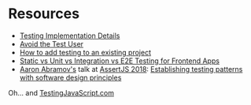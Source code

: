 # Resources

- [Testing Implementation Details](https://kentcdodds.com/blog/testing-implementation-details)
- [Avoid the Test User](https://kentcdodds.com/blog/avoid-the-test-user)
- [How to add testing to an existing project](https://kentcdodds.com/blog/how-to-add-testing-to-an-existing-project)
- [Static vs Unit vs Integration vs E2E Testing for Frontend Apps](/blog/unit-vs-integration-vs-e2e-tests)
- [Aaron Abramov's](https://twitter.com/aarondjents) talk at
  [AssertJS 2018](http://web.archive.org/web/20180411223419/https://www.assertjs.com/):
  [Establishing testing patterns with software design principles](https://youtu.be/_pnW-JjmyXE?list=PLZ66c9_z3umNSrKSb5cmpxdXZcIPNvKGw)

Oh... and [TestingJavaScript.com](https://testingjavascript.com)

